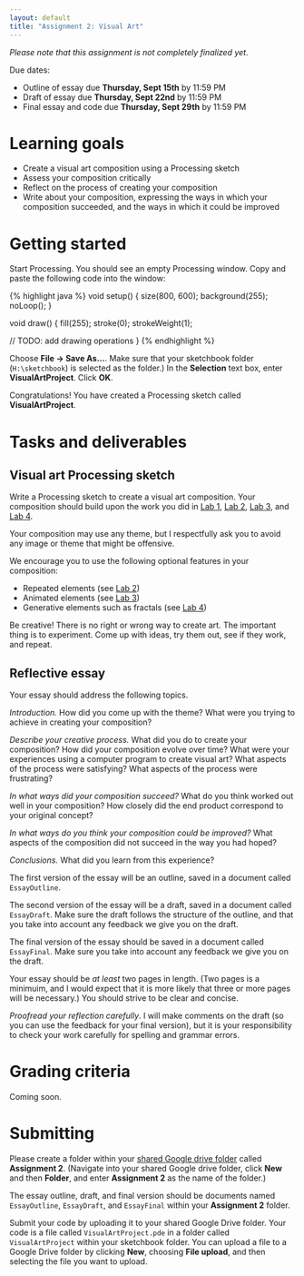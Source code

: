 ```yaml
---
layout: default
title: "Assignment 2: Visual Art"
---
```


*Please note that this assignment is not completely finalized yet.*

Due dates:

* Outline of essay due **Thursday, Sept 15th** by 11:59 PM
* Draft of essay due **Thursday, Sept 22nd** by 11:59 PM
* Final essay and code due **Thursday, Sept 29th** by 11:59 PM

# Learning goals

* Create a visual art composition using a Processing sketch
* Assess your composition critically
* Reflect on the process of creating your composition
* Write about your composition, expressing the ways in which your composition succeeded, and the ways in which it could be improved

# Getting started

Start Processing.  You should see an empty Processing window.  Copy and paste the following code into the window:

{% highlight java %}
void setup() {
  size(800, 600);
  background(255);
  noLoop();
}

void draw() {
  fill(255);
  stroke(0);
  strokeWeight(1);
  
  // TODO: add drawing operations
}
{% endhighlight %}

Choose **File &rarr; Save As...**.  Make sure that your sketchbook folder (`H:\sketchbook`) is selected as the folder.)  In the **Selection** text box, enter **VisualArtProject**.  Click **OK**.

Congratulations!  You have created a Processing sketch called **VisualArtProject**.

# Tasks and deliverables

## Visual art Processing sketch

Write a Processing sketch to create a visual art composition.  Your composition should build upon the work you did in [Lab 1](../labs/lab01.html), [Lab 2](../labs/lab02.html), [Lab 3](../labs/lab03.html), and [Lab 4](../labs/lab04.html).

Your composition may use any theme, but I respectfully ask you to avoid any image or theme that might be offensive.

We encourage you to use the following optional features in your composition:

* Repeated elements (see [Lab 2](../labs/lab02.html))
* Animated elements (see [Lab 3](../labs/lab03.html))
* Generative elements such as fractals (see [Lab 4](../labs/lab04.html))

Be creative!  There is no right or wrong way to create art.  The important thing is to experiment.  Come up with ideas, try them out, see if they work, and repeat.

## Reflective essay

Your essay should address the following topics.

*Introduction.*  How did you come up with the theme? What were you trying to achieve in creating your composition?

*Describe your creative process.*  What did you do to create your composition?   How did your composition evolve over time?  What were your experiences using a computer program to create visual art?  What aspects of the process were satisfying?  What aspects of the process were frustrating?

*In what ways did your composition succeed?*  What do you think worked out well in your composition?  How closely did the end product correspond to your original concept?

*In what ways do you think your composition could be improved?*  What aspects of the composition did not succeed in the way you had hoped?

*Conclusions.*  What did you learn from this experience?

The first version of the essay will be an outline, saved in a document called `EssayOutline`.

The second version of the essay will be a draft, saved in a document called `EssayDraft`.  Make sure the draft follows the structure of the outline, and that you take into account any feedback we give you on the draft.

The final version of the essay should be saved in a document called `EssayFinal`.  Make sure you take into account any feedback we give you on the draft.

Your essay should be *at least* two pages in length.  (Two pages is a minimuim, and I would expect that it is more likely that three or more pages will be necessary.)  You should strive to be clear and concise.

*Proofread your reflection carefully*.  I will make comments on the draft (so you can use the feedback for your final version), but it is your responsibility to check your work carefully for spelling and grammar errors.

# Grading criteria

Coming soon.

# Submitting

Please create a folder within your [shared Google drive folder](assign00.html) called **Assignment 2**.  (Navigate into your shared Google drive folder, click **New** and then **Folder**, and enter **Assignment 2** as the name of the folder.)

The essay outline, draft, and final version should be documents named `EssayOutline`, `EssayDraft`, and `EssayFinal` within your **Assignment 2** folder.

Submit your code by uploading it to your shared Google Drive folder.  Your code is a file called `VisualArtProject.pde` in a folder called `VisualArtProject` within your sketchbook folder.  You can upload a file to a Google Drive folder by clicking **New**, choosing **File upload**, and then selecting the file you want to upload.
